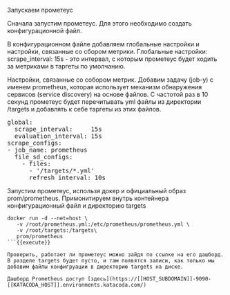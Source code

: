 Запускаем прометеус

Сначала запустим прометеус. Для этого необходимо создать конфигурационной файл. 

В конфигурационном файле добавляем глобальные настройки и настройки, связанные со сбором метрики. 
Глобальные настройки:
scrape_interval: 15s - это интервал, с которым прометеус будет ходить за метриками в таргеты по умолчанию. 

Настройки, связанные со собором метрик.
Добавим задачу (job-y) с именем prometheus, которая использует механизм обнаружения сервисов (service discovery) на основе файлов. С частотой раз в 10 секунд прометеус будет перечитывать yml файлы из директории /targets и добавлять к себе таргеты из этих файлов.

<pre class="file" data-filename="prometheus.yml" data-target="replace">
global:
  scrape_interval:     15s
  evaluation_interval: 15s
scrape_configs:
- job_name: prometheus
  file_sd_configs:
    - files:
      - '/targets/*.yml'
      refresh_interval: 10s
</pre>


Запустим прометеус, использя докер и официальный образ prom/prometheus. Примонитируем внутрь контейнера конфигурационный файл и директорию targets

```
docker run -d --net=host \
   -v /root/prometheus.yml:/etc/prometheus/prometheus.yml \
   -v /root/targets:/targets\
   prom/prometheus
```{{execute}}

Проверить, работает ли прометеус можно зайдя по ссылке на его дашборд. В разделе targets будет пусто, и там появятся записи, как только мы добавим файлы конфигруации в директорию targets на диске.

Дашборд Prometheus доступ [здесь](https://[[HOST_SUBDOMAIN]]-9090-[[KATACODA_HOST]].environments.katacoda.com/)
